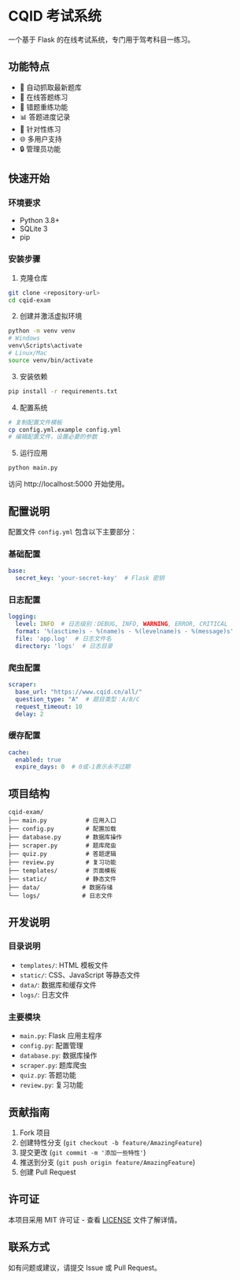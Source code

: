 # CQID 考试系统

一个基于 Flask 的在线考试系统，专门用于驾考科目一练习。

## 功能特点

- 🚀 自动抓取最新题库
- 📝 在线答题练习
- 🔄 错题重练功能
- 📊 答题进度记录
- 🎯 针对性练习
- 🌐 多用户支持
- 🔒 管理员功能

## 快速开始

### 环境要求

- Python 3.8+
- SQLite 3
- pip

### 安装步骤

1. 克隆仓库
```bash
git clone <repository-url>
cd cqid-exam
```

2. 创建并激活虚拟环境
```bash
python -m venv venv
# Windows
venv\Scripts\activate
# Linux/Mac
source venv/bin/activate
```

3. 安装依赖
```bash
pip install -r requirements.txt
```

4. 配置系统
```bash
# 复制配置文件模板
cp config.yml.example config.yml
# 编辑配置文件，设置必要的参数
```

5. 运行应用
```bash
python main.py
```

访问 http://localhost:5000 开始使用。

## 配置说明

配置文件 `config.yml` 包含以下主要部分：

### 基础配置
```yaml
base:
  secret_key: 'your-secret-key'  # Flask 密钥
```

### 日志配置
```yaml
logging:
  level: INFO  # 日志级别：DEBUG, INFO, WARNING, ERROR, CRITICAL
  format: '%(asctime)s - %(name)s - %(levelname)s - %(message)s'
  file: 'app.log'  # 日志文件名
  directory: 'logs'  # 日志目录
```

### 爬虫配置
```yaml
scraper:
  base_url: "https://www.cqid.cn/all/"
  question_type: "A"  # 题目类型：A/B/C
  request_timeout: 10
  delay: 2
```

### 缓存配置
```yaml
cache:
  enabled: true
  expire_days: 0  # 0或-1表示永不过期
```

## 项目结构

```
cqid-exam/
├── main.py           # 应用入口
├── config.py         # 配置加载
├── database.py       # 数据库操作
├── scraper.py        # 题库爬虫
├── quiz.py           # 答题逻辑
├── review.py         # 复习功能
├── templates/        # 页面模板
├── static/           # 静态文件
├── data/            # 数据存储
└── logs/            # 日志文件
```

## 开发说明

### 目录说明
- `templates/`: HTML 模板文件
- `static/`: CSS、JavaScript 等静态文件
- `data/`: 数据库和缓存文件
- `logs/`: 日志文件

### 主要模块
- `main.py`: Flask 应用主程序
- `config.py`: 配置管理
- `database.py`: 数据库操作
- `scraper.py`: 题库爬虫
- `quiz.py`: 答题功能
- `review.py`: 复习功能

## 贡献指南

1. Fork 项目
2. 创建特性分支 (`git checkout -b feature/AmazingFeature`)
3. 提交更改 (`git commit -m '添加一些特性'`)
4. 推送到分支 (`git push origin feature/AmazingFeature`)
5. 创建 Pull Request

## 许可证

本项目采用 MIT 许可证 - 查看 [LICENSE](LICENSE) 文件了解详情。

## 联系方式

如有问题或建议，请提交 Issue 或 Pull Request。 